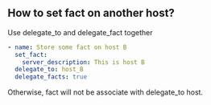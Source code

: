 ## How to set fact on another host?

Use delegate_to and delegate_fact together

```yaml
- name: Store some fact on host B
  set_fact:
    server_description: This is host B
  delegate_to: host_B
  delegate_facts: true
```
Otherwise, fact will not be associate with delegate_to host.
